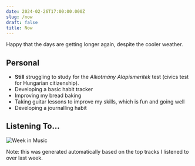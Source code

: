 ```yaml
---
date: 2024-02-26T17:00:00.000Z
slug: /now
draft: false
title: Now
---
```

Happy that the days are getting longer again, despite the cooler weather.

## Personal
- **Still** struggling to study for the _Alkotmány Alapismeritek_ test (civics test for Hungarian citizenship).
- Developing a basic habit tracker
- Improving my bread baking
- Taking guitar lessons to improve my skills, which is fun and going well
- Developing a journalling habit

## Listening To...

![Week in Music](/api/week_in_music)

Note: this was generated automatically based on the top tracks I listened to over last week.
